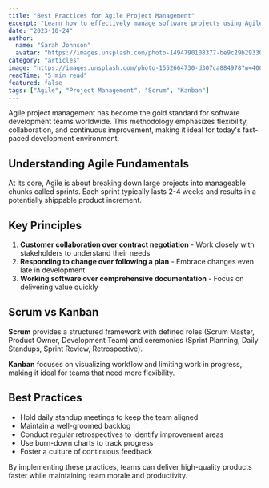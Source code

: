 ```yaml
---
title: "Best Practices for Agile Project Management"
excerpt: "Learn how to effectively manage software projects using Agile methodologies, including Scrum and Kanban, to improve team collaboration and deliver high-quality products."
date: "2023-10-24"
author:
  name: "Sarah Johnson"
  avatar: "https://images.unsplash.com/photo-1494790108377-be9c29b29330?w=100&h=100&fit=crop"
category: "articles"
image: "https://images.unsplash.com/photo-1552664730-d307ca884978?w=400&h=300&fit=crop"
readTime: "5 min read"
featured: false
tags: ["Agile", "Project Management", "Scrum", "Kanban"]
---
```


Agile project management has become the gold standard for software development teams worldwide. This methodology emphasizes flexibility, collaboration, and continuous improvement, making it ideal for today's fast-paced development environment.

## Understanding Agile Fundamentals

At its core, Agile is about breaking down large projects into manageable chunks called sprints. Each sprint typically lasts 2-4 weeks and results in a potentially shippable product increment.

## Key Principles

1. **Customer collaboration over contract negotiation** - Work closely with stakeholders to understand their needs
2. **Responding to change over following a plan** - Embrace changes even late in development
3. **Working software over comprehensive documentation** - Focus on delivering value quickly

## Scrum vs Kanban

**Scrum** provides a structured framework with defined roles (Scrum Master, Product Owner, Development Team) and ceremonies (Sprint Planning, Daily Standups, Sprint Review, Retrospective).

**Kanban** focuses on visualizing workflow and limiting work in progress, making it ideal for teams that need more flexibility.

## Best Practices

- Hold daily standup meetings to keep the team aligned
- Maintain a well-groomed backlog
- Conduct regular retrospectives to identify improvement areas
- Use burn-down charts to track progress
- Foster a culture of continuous feedback

By implementing these practices, teams can deliver high-quality products faster while maintaining team morale and productivity.
